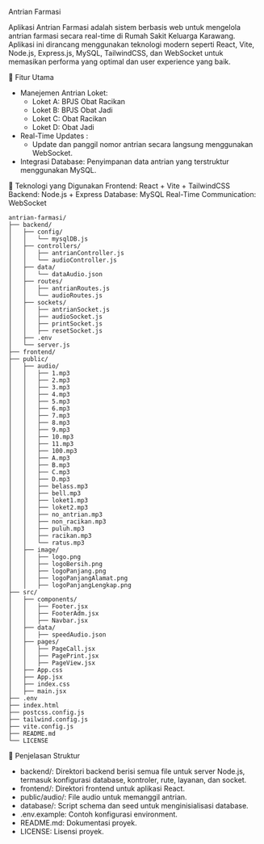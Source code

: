 Antrian Farmasi

Aplikasi Antrian Farmasi adalah sistem berbasis web untuk mengelola antrian farmasi secara real-time di Rumah Sakit Keluarga Karawang. Aplikasi ini dirancang menggunakan teknologi modern seperti React, Vite, Node.js, Express.js, MySQL, TailwindCSS, dan WebSocket untuk memasikan performa yang optimal dan user experience yang baik.

🎯 Fitur Utama
- Manejemen Antrian Loket:
    - Loket A: BPJS Obat Racikan
    - Loket B: BPJS Obat Jadi
    - Loket C: Obat Racikan
    - Loket D: Obat Jadi
- Real-Time Updates :
  - Update dan panggil nomor antrian secara langsung menggunakan WebSocket.
- Integrasi Database: Penyimpanan data antrian yang terstruktur menggunakan MySQL.

🚀 Teknologi yang Digunakan
Frontend: React + Vite + TailwindCSS
Backend: Node.js + Express
Database: MySQL
Real-Time Communication: WebSocket

```📂 Struktur Proyek
antrian-farmasi/
├── backend/
│   ├── config/
│   │   └── mysqlDB.js
│   ├── controllers/
│   │   ├── antrianController.js
│   │   └── audioController.js
│   ├── data/
│   │   └── dataAudio.json
│   ├── routes/
│   │   ├── antrianRoutes.js
│   │   └── audioRoutes.js
│   ├── sockets/
│   │   ├── antrianSocket.js
│   │   ├── audioSocket.js
│   │   ├── printSocket.js
│   │   ├── resetSocket.js
│   ├── .env
│   └── server.js
├── frontend/
├── public/
│   ├── audio/
│   │   ├── 1.mp3
│   │   ├── 2.mp3
│   │   ├── 3.mp3
│   │   ├── 4.mp3
│   │   ├── 5.mp3
│   │   ├── 6.mp3
│   │   ├── 7.mp3
│   │   ├── 8.mp3
│   │   ├── 9.mp3
│   │   ├── 10.mp3
│   │   ├── 11.mp3
│   │   ├── 100.mp3
│   │   ├── A.mp3
│   │   ├── B.mp3
│   │   ├── C.mp3
│   │   ├── D.mp3
│   │   ├── belass.mp3
│   │   ├── bell.mp3
│   │   ├── loket1.mp3
│   │   ├── loket2.mp3
│   │   ├── no_antrian.mp3
│   │   ├── non_racikan.mp3
│   │   ├── puluh.mp3
│   │   ├── racikan.mp3
│   │   └── ratus.mp3
│   ├── image/
│   │   ├── logo.png
│   │   ├── logoBersih.png
│   │   ├── logoPanjang.png
│   │   ├── logoPanjangAlamat.png
│   │   ├── logoPanjangLengkap.png
├── src/
│   ├── components/
│   │   ├── Footer.jsx
│   │   ├── FooterAdm.jsx
│   │   ├── Navbar.jsx
│   ├── data/
│   │   ├── speedAudio.json
│   ├── pages/
│   │   ├── PageCall.jsx
│   │   ├── PagePrint.jsx
│   │   ├── PageView.jsx
│   ├── App.css
│   ├── App.jsx
│   ├── index.css
│   ├── main.jsx
├── .env
├── index.html
├── postcss.config.js
├── tailwind.config.js
├── vite.config.js
├── README.md
└── LICENSE
```

📜 Penjelasan Struktur
- backend/: Direktori backend berisi semua file untuk server Node.js, termasuk konfigurasi database, kontroler, rute, layanan, dan socket.
- frontend/: Direktori frontend untuk aplikasi React.
- public/audio/: File audio untuk memanggil antrian.
- database/: Script schema dan seed untuk menginisialisasi database.
- .env.example: Contoh konfigurasi environment.
- README.md: Dokumentasi proyek.
- LICENSE: Lisensi proyek.
